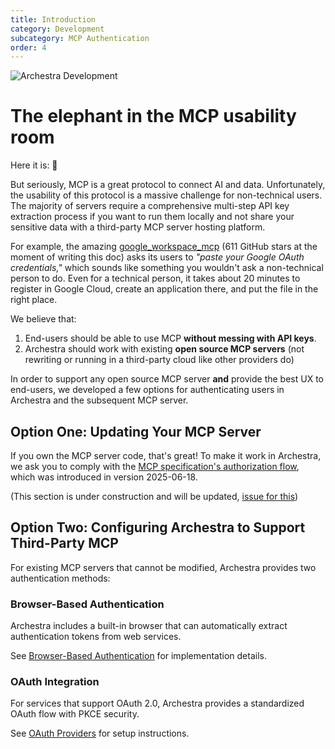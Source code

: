 ```yaml
---
title: Introduction
category: Development
subcategory: MCP Authentication
order: 4
---
```


![Archestra Development](/docs/a-scientific-discussion.png)

# The elephant in the MCP usability room

Here it is: 🐘

But seriously, MCP is a great protocol to connect AI and data. Unfortunately, the usability of this protocol is a massive challenge for non-technical users. The majority of servers require a comprehensive multi-step API key extraction process if you want to run them locally and not share your sensitive data with a third-party MCP server hosting platform.

For example, the amazing [google_workspace_mcp](https://github.com/taylorwilsdon/google_workspace_mcp) (611 GitHub stars at the moment of writing this doc) asks its users to _"paste your Google OAuth credentials,"_ which sounds like something you wouldn't ask a non-technical person to do. Even for a technical person, it takes about 20 minutes to register in Google Cloud, create an application there, and put the file in the right place.

We believe that:

1. End-users should be able to use MCP **without messing with API keys**.
2. Archestra should work with existing **open source MCP servers** (not rewriting or running in a third-party cloud like other providers do)

In order to support any open source MCP server **and** provide the best UX to end-users, we developed a few options for authenticating users in Archestra and the subsequent MCP server.

## Option One: Updating Your MCP Server

If you own the MCP server code, that's great! To make it work in Archestra, we ask you to comply with the [MCP specification's authorization flow](https://modelcontextprotocol.io/specification/2025-06-18/basic/authorization), which was introduced in version 2025-06-18.

(This section is under construction and will be updated, [issue for this](https://github.com/archestra-ai/archestra/issues/281))

## Option Two: Configuring Archestra to Support Third-Party MCP

For existing MCP servers that cannot be modified, Archestra provides two authentication methods:

### Browser-Based Authentication

Archestra includes a built-in browser that can automatically extract authentication tokens from web services.

See [Browser-Based Authentication](/docs/auth-browser-auth) for implementation details.

### OAuth Integration

For services that support OAuth 2.0, Archestra provides a standardized OAuth flow with PKCE security.

See [OAuth Providers](/docs/auth-oauth) for setup instructions.
